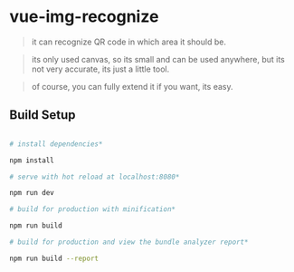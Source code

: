 # vue-img-recognize

> it can recognize QR code in which area it should be.

> its only used canvas, so its small and can be used anywhere, but its not very accurate, its just a little tool.

> of course, you can fully extend it if you want, its easy.

## Build Setup

``` bash

# install dependencies*

npm install

# serve with hot reload at localhost:8080*

npm run dev

# build for production with minification*

npm run build

# build for production and view the bundle analyzer report*

npm run build --report

```
